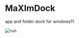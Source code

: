 # MaXImDock
app and folder dock for windows11

![run](https://user-images.githubusercontent.com/74903693/179778167-6348b539-7ee8-4a12-8275-2c07b67414ad.png)
